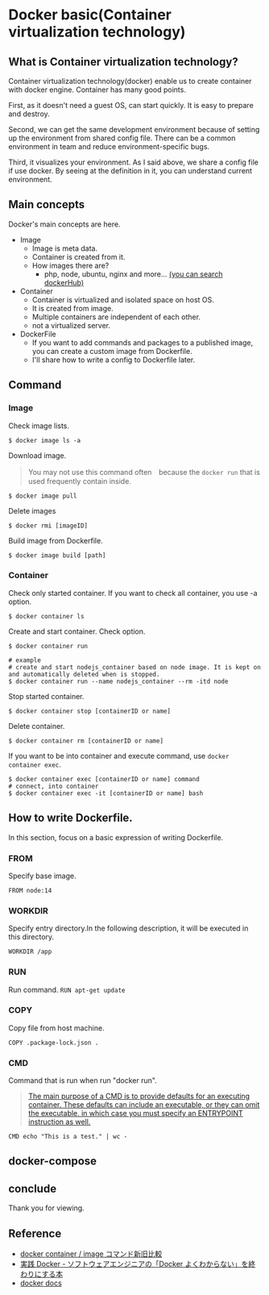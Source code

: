 # Docker basic(Container virtualization technology)

## What is Container virtualization technology?
Container virtualization technology(docker) enable us to create container with docker engine.
Container has many good points.

First, as it doesn't need a guest OS, can start quickly.
It is easy to prepare and destroy.

Second, we can get the same development environment because of setting up the environment from shared config file.
There can be a common environment in team and reduce environment-specific bugs.

Third, it visualizes your environment.
As I said above, we share a config file if use docker.
By seeing at the definition in it, you can understand current environment.

## Main concepts
Docker's main concepts are here.

- Image
  - Image is meta data.
  - Container is created from it.
  - How images there are?
    - php, node, ubuntu, nginx and more... [(you can search dockerHub)](https://hub.docker.com/search?q=)
- Container
  - Container is virtualized and isolated space on host OS.
  - It is created from image.
  - Multiple containers are independent of each other.
  - not a virtualized server.
- DockerFile
  - If you want to add commands and packages to a published image, you can create a custom image from Dockerfile.
  - I'll share how to write a config to Dockerfile later.

## Command
### Image

Check image lists.

```
$ docker image ls -a
```

Download image.

> You may not use this command often　because the `docker run` that is used frequently contain inside.

```
$ docker image pull
```

Delete images

```
$ docker rmi [imageID]
```

Build image from Dockerfile.

```
$ docker image build [path]
```
### Container

Check only started container.
If you want to check all container, you use -a option.

```
$ docker container ls
```

Create and start container.
Check option.

```
$ docker container run

# example
# create and start nodejs_container based on node image. It is kept on and automatically deleted when is stopped.
$ docker container run --name nodejs_container --rm -itd node  
```

Stop started container.

```
$ docker container stop [containerID or name]
```

Delete container.

```
$ docker container rm [containerID or name]
```

If you want to be into container and execute command, use `docker container exec`.

```
$ docker container exec [containerID or name] command
# connect, into container
$ docker container exec -it [containerID or name] bash
```

## How to write Dockerfile.
In this section, focus on a basic expression of writing Dockerfile.

### FROM
Specify base image.

`FROM node:14`
### WORKDIR
Specify entry directory.In the following description, it will be executed in this directory.

`WORKDIR /app`

### RUN
Run command.
`RUN apt-get update`

### COPY
Copy file from host machine.

`COPY .package-lock.json .`

### CMD
Command that is run when run "docker run".
> [The main purpose of a CMD is to provide defaults for an executing container. These defaults can include an executable, or they can omit the executable, in which case you must specify an ENTRYPOINT instruction as well.](https://docs.docker.com/engine/reference/builder/#cmd)

`CMD echo "This is a test." | wc -`

## docker-compose


## conclude
Thank you for viewing.

## Reference
- [docker container / image コマンド新旧比較](https://qiita.com/zembutsu/items/6e1ad18f0d548ce6c266)
- [実践 Docker - ソフトウェアエンジニアの「Docker よくわからない」を終わりにする本](https://zenn.dev/suzuki_hoge/books/2022-03-docker-practice-8ae36c33424b59)
- [docker docs](https://docs.docker.com/)
